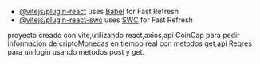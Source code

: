
 - [@vitejs/plugin-react](https://github.com/vitejs/vite-plugin-react/blob/main/packages/plugin-react/README.md) uses [Babel](https://babeljs.io/) for Fast Refresh
 - [@vitejs/plugin-react-swc](https://github.com/vitejs/vite-plugin-react-swc) uses [SWC](https://swc.rs/) for Fast Refresh

proyecto creado con vite,utilizando react,axios,api CoinCap para pedir informacion de criptoMonedas en tiempo real con metodos get,api Reqres para un login usando metodos post y get.
